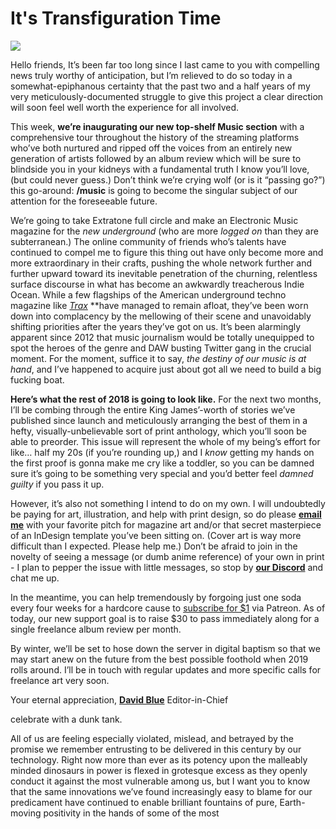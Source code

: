 # It's Transfiguration Time

![](https://d2mxuefqeaa7sj.cloudfront.net/s_8A906D4E11C9543931363F745CE571530B64FD7C6EEF0E9D7BF89EDC6A9DB780_1534194434393_needleback.png)


Hello friends,
It’s been far too long since I last came to you with compelling news truly worthy of anticipation, but I’m relieved to do so today in a somewhat-epiphanous certainty that the past two and a half years of my very meticulously-documented struggle to give this project a clear direction will soon feel well worth the experience for all involved. 

This week, **we’re inaugurating our new top-shelf Music section** with a comprehensive tour throughout the history of the streaming platforms who’ve both nurtured and ripped off the voices from an entirely new generation of artists followed by an album review which will be sure to blindside you in your kidneys with a fundamental truth I know you’ll love, (but could never guess.) Don’t think we’re crying wolf (or is it “passing go?”) this go-around: **/music** is going to become the singular subject of our attention for the foreseeable future.

We’re going to take Extratone full circle and make an Electronic Music magazine for the *new underground* (who are more *logged on* than they are subterranean.) The online community of friends who’s talents have continued to compel me to figure this thing out have only become more and more extraordinary in their crafts, pushing the whole network further and further upward toward its inevitable penetration of the churning, relentless surface discourse in what has become an awkwardly treacherous Indie Ocean. While a few flagships of the American underground techno magazine like [*Trax*](http://en.traxmag.com) **have managed to remain afloat, they’ve been worn down into complacency by the mellowing of their scene and unavoidably shifting priorities after the years they’ve got on us. It’s been alarmingly apparent since 2012 that music journalism would be totally unequipped to spot the heroes of the genre and DAW busting Twitter gang in the crucial moment. For the moment, suffice it to say, *the destiny of our music is at hand*, and I’ve happened to acquire just about got all we need to build a big fucking boat.

**Here’s what the rest of 2018 is going to look like.** 
For the next two months, I’ll be combing through the entire King James’-worth of stories we’ve published since launch and meticulously arranging the best of them in a hefty, visually-unbelievable sort of print anthology, which you’ll soon be able to preorder. This issue will represent the whole of my being’s effort for like… half my 20s (if you’re rounding up,) and I *know* getting my hands on the first proof is gonna make me cry like a toddler, so you can be damned sure it’s going to be something very special and you’d better feel *damned guilty* if you pass it up.

However, it’s also not something I intend to do on my own. I will undoubtedly be paying for art, illustration, and help with print design, so do please [**email me**](mailto:davidblue@extratone.com) with your favorite pitch for magazine art and/or that secret masterpiece of an InDesign template you’ve been sitting on. (Cover art is way more difficult than I expected. Please help me.) Don’t be afraid to join in the novelty of seeing a message (or dumb anime reference) of your own in print - I plan to pepper the issue with little messages, so stop by [**our Discord**](http://bit.ly/holeguest) and chat me up.

In the meantime, you can help tremendously by forgoing just one soda every four weeks for a hardcore cause to [subscribe for $1](http://bit.ly/tonesub1) via Patreon. As of today, our new support goal is to raise $30 to pass immediately along for a single freelance album review per month.

By winter, we’ll be set to hose down the server in digital baptism so that we may start anew on the future from the best possible foothold when 2019 rolls around. I’ll be in touch with regular updates and more specific calls for freelance art very soon.

Your eternal appreciation,
[**David Blue**](http://bilge.world)
Editor-in-Chief

celebrate with a dunk tank. 

All of us are feeling especially violated, mislead, and betrayed by the promise we remember entrusting to be delivered in this century by our technology. Right now more than ever as its potency upon the malleably minded dinosaurs in power is flexed in grotesque excess as they openly conduct it against the most vulnerable among us, but I want you to know that the same innovations we’ve found increasingly easy to blame for our predicament have continued to enable brilliant fountains of pure, Earth-moving positivity in the hands of some of the most 


